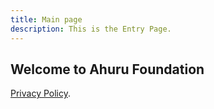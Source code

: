 ```yaml
---
title: Main page
description: This is the Entry Page.
---
```


## Welcome to Ahuru Foundation

[Privacy Policy](./PRIVACYPOLICY.html).
